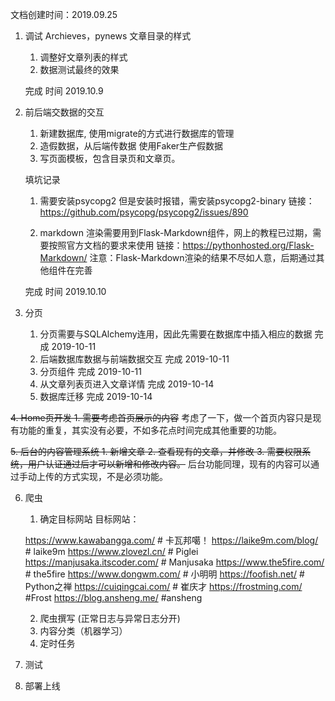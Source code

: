 文档创建时间：2019.09.25

1. 调试 Archieves，pynews 文章目录的样式

    1. 调整好文章列表的样式
    2. 数据测试最终的效果
    
    完成 时间 2019.10.9
    
2. 前后端交数据的交互
    
    1. 新建数据库, 使用migrate的方式进行数据库的管理
    2. 造假数据，从后端传数据 使用Faker生产假数据
    3. 写页面模板，包含目录页和文章页。
    
    填坑记录 
    1. 需要安装psycopg2 但是安装时报错，需安装psycopg2-binary
    链接：https://github.com/psycopg/psycopg2/issues/890
    
    2. markdown 渲染需要用到Flask-Markdown组件，网上的教程已过期，需要按照官方文档的要求来使用
    链接：https://pythonhosted.org/Flask-Markdown/
    注意：Flask-Markdown渲染的结果不尽如人意，后期通过其他组件在完善
    
    完成 时间 2019.10.10
    
3. 分页
    1. 分页需要与SQLAlchemy连用，因此先需要在数据库中插入相应的数据 完成 2019-10-11
    2. 后端数据库数据与前端数据交互 完成 2019-10-11
    3. 分页组件 完成 2019-10-11
    4. 从文章列表页进入文章详情 完成 2019-10-14
    5. 数据库迁移 完成 2019-10-14


<del>4. Home页开发
    1. 需要考虑首页展示的内容</del>
    考虑了一下，做一个首页内容只是现有功能的重复，其实没有必要，不如多花点时间完成其他重要的功能。

<del>5. 后台的内容管理系统
    1. 新增文章
    2. 查看现有的文章，并修改
    3. 需要权限系统，用户认证通过后才可以新增和修改内容。</del>
    后台功能同理，现有的内容可以通过手动上传的方式实现，不是必须功能。

6. 爬虫
    1. 确定目标网站
    目标网站：
    
    https://www.kawabangga.com/ # 卡瓦邦噶！
    https://laike9m.com/blog/ # laike9m
    https://www.zlovezl.cn/ # Piglei
    https://manjusaka.itscoder.com/ # Manjusaka
    https://www.the5fire.com/ # the5fire
    https://www.dongwm.com/ # 小明明
    https://foofish.net/ # Python之禅
    https://cuiqingcai.com/ # 崔庆才
    https://frostming.com/ #Frost
    https://blog.ansheng.me/ #ansheng

    2. 爬虫撰写 (正常日志与异常日志分开)
    3. 内容分类（机器学习）
    4. 定时任务 


7. 测试


8. 部署上线

    






